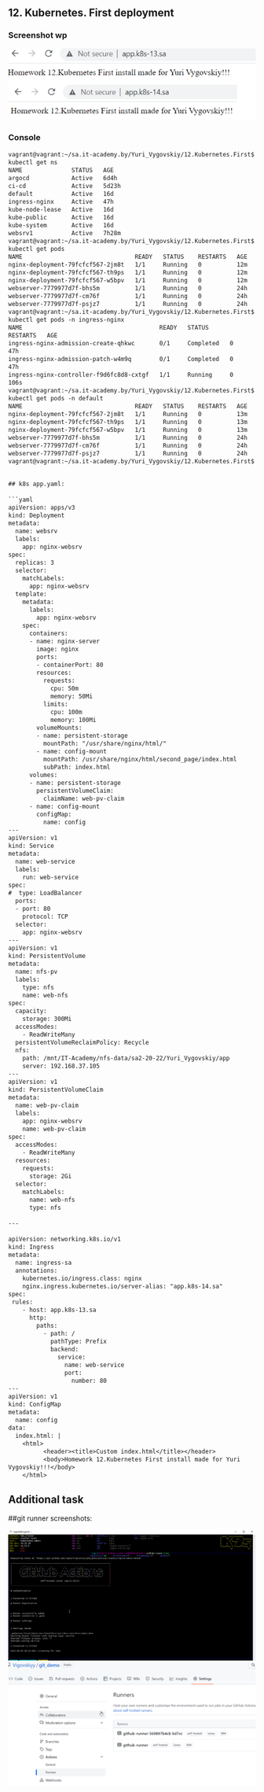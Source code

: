 ## 12. Kubernetes. First deployment

### Screenshot wp
![alt text](Screenshot1.html.png)

### Console
```log
vagrant@vagrant:~/sa.it-academy.by/Yuri_Vygovskiy/12.Kubernetes.First$ kubectl get ns
NAME              STATUS   AGE
argocd            Active   6d4h
ci-cd             Active   5d23h
default           Active   16d
ingress-nginx     Active   47h
kube-node-lease   Active   16d
kube-public       Active   16d
kube-system       Active   16d
websrv1           Active   7h28m
vagrant@vagrant:~/sa.it-academy.by/Yuri_Vygovskiy/12.Kubernetes.First$ kubectl get pods
NAME                                READY   STATUS    RESTARTS   AGE
nginx-deployment-79fcfcf567-2jm8t   1/1     Running   0          12m
nginx-deployment-79fcfcf567-th9ps   1/1     Running   0          12m
nginx-deployment-79fcfcf567-w5bpv   1/1     Running   0          12m
webserver-7779977d7f-bhs5m          1/1     Running   0          24h
webserver-7779977d7f-cm76f          1/1     Running   0          24h
webserver-7779977d7f-psjz7          1/1     Running   0          24h
vagrant@vagrant:~/sa.it-academy.by/Yuri_Vygovskiy/12.Kubernetes.First$ kubectl get pods -n ingress-nginx
NAME                                       READY   STATUS      RESTARTS   AGE
ingress-nginx-admission-create-qhkwc       0/1     Completed   0          47h
ingress-nginx-admission-patch-w4m9q        0/1     Completed   0          47h
ingress-nginx-controller-f9d6fc8d8-cxtgf   1/1     Running     0          106s
vagrant@vagrant:~/sa.it-academy.by/Yuri_Vygovskiy/12.Kubernetes.First$ kubectl get pods -n default
NAME                                READY   STATUS    RESTARTS   AGE
nginx-deployment-79fcfcf567-2jm8t   1/1     Running   0          13m
nginx-deployment-79fcfcf567-th9ps   1/1     Running   0          13m
nginx-deployment-79fcfcf567-w5bpv   1/1     Running   0          13m
webserver-7779977d7f-bhs5m          1/1     Running   0          24h
webserver-7779977d7f-cm76f          1/1     Running   0          24h
webserver-7779977d7f-psjz7          1/1     Running   0          24h
vagrant@vagrant:~/sa.it-academy.by/Yuri_Vygovskiy/12.Kubernetes.First$
```
```

## k8s app.yaml:

```yaml
apiVersion: apps/v3
kind: Deployment
metadata:
  name: websrv
  labels:
    app: nginx-websrv
spec:
  replicas: 3
  selector:
    matchLabels:
      app: nginx-websrv
  template:
    metadata:
      labels:
        app: nginx-websrv
    spec:
      containers:
      - name: nginx-server
        image: nginx
        ports:
        - containerPort: 80
        resources:
          requests:
            cpu: 50m
            memory: 50Mi
          limits:
            cpu: 100m
            memory: 100Mi
        volumeMounts:
        - name: persistent-storage
          mountPath: "/usr/share/nginx/html/"
        - name: config-mount
          mountPath: /usr/share/nginx/html/second_page/index.html
          subPath: index.html
      volumes:
      - name: persistent-storage
        persistentVolumeClaim:
          claimName: web-pv-claim
      - name: config-mount
        configMap:
          name: config
---
apiVersion: v1
kind: Service
metadata:
  name: web-service
  labels:
    run: web-service
spec:
#  type: LoadBalancer
  ports:
  - port: 80
    protocol: TCP
  selector:
    app: nginx-websrv
---
apiVersion: v1
kind: PersistentVolume
metadata:
  name: nfs-pv
  labels:
    type: nfs
    name: web-nfs
spec:
  capacity:
    storage: 300Mi
  accessModes:
    - ReadWriteMany
  persistentVolumeReclaimPolicy: Recycle
  nfs:
    path: /mnt/IT-Academy/nfs-data/sa2-20-22/Yuri_Vygovskiy/app
    server: 192.168.37.105
---
apiVersion: v1
kind: PersistentVolumeClaim
metadata:
  name: web-pv-claim
  labels:
    app: nginx-websrv
    name: web-pv-claim
spec:
  accessModes:
    - ReadWriteMany
  resources:
    requests:
      storage: 2Gi
  selector:
    matchLabels:
      name: web-nfs
      type: nfs

---

apiVersion: networking.k8s.io/v1
kind: Ingress
metadata:
  name: ingress-sa
  annotations:
    kubernetes.io/ingress.class: nginx
    nginx.ingress.kubernetes.io/server-alias: "app.k8s-14.sa"
spec:
 rules:
    - host: app.k8s-13.sa
      http:
        paths:
          - path: /
            pathType: Prefix
            backend:
              service:
                name: web-service
                port:
                  number: 80
---
apiVersion: v1
kind: ConfigMap
metadata:
  name: config
data:
  index.html: |
    <html>
          <header><title>Custom index.html</title></header>
          <body>Homework 12.Kubernetes First install made for Yuri Vygovskiy!!!</body>
    </html>
```
## Additional task 
##git runner screenshots:

![git_runner_1](runner.png)
![git_runner_2](runner1.png)

